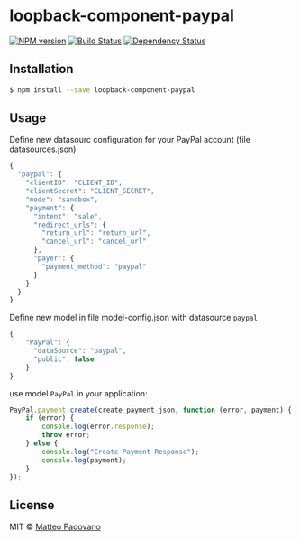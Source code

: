 # loopback-component-paypal 
[![NPM version][npm-image]][npm-url] [![Build Status][travis-image]][travis-url] [![Dependency Status][daviddm-image]][daviddm-url]
>

## Installation

```sh
$ npm install --save loopback-component-paypal
```

## Usage
Define new datasourc configuration for your PayPal account (file datasources.json)
```js
{
  "paypal": {
    "clientID": "CLIENT_ID",
    "clientSecret": "CLIENT_SECRET",
    "mode": "sandbox",
    "payment": {
      "intent": "sale",
      "redirect_urls": {
        "return_url": "return_url",
        "cancel_url": "cancel_url"
      },
      "payer": {
        "payment_method": "paypal"
      }
    }
  }
}
```

Define new model in file model-config.json with datasource `paypal`

```js
{
    "PayPal": {
      "dataSource": "paypal",
      "public": false
    }
}
```

use model `PayPal` in your application: 

```js
PayPal.payment.create(create_payment_json, function (error, payment) {
    if (error) {
        console.log(error.response);
        throw error;
    } else {
        console.log("Create Payment Response");
        console.log(payment);
    }
});
```

## License

MIT © [Matteo Padovano](https://github.com/mrbatista)


[npm-image]: https://badge.fury.io/js/loopback-component-paypal.svg
[npm-url]: https://npmjs.org/package/loopback-component-paypal
[travis-image]: https://travis-ci.org/mrbatista/loopback-component-paypal.svg?branch=master
[travis-url]: https://travis-ci.org/mrbatista/loopback-component-paypal
[daviddm-image]: https://david-dm.org/mrbatista/loopback-component-paypal.svg?theme=shields.io
[daviddm-url]: https://david-dm.org/mrbatista/loopback-component-paypal
